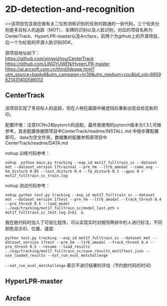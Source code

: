 # 2D-detection-and-recognition
<<该项目包含我在做有关二位检测和识别的任务时跑通的一些代码，三个任务分别是多目标人的追踪（MOT）、车牌的识别以及人脸识别，对应的项目名称为CenterTrack、HyperLPR-master以及Arcface，前两个为github上的开源项目，后一个为虹软的开源人脸识别SDK。

原项目地址如下：<br>
https://github.com/xingyizhou/CenterTrack  
https://github.com/LINGYUWEN/HyperLPR-master  
https://ai.arcsoft.com.cn/third/ldpage.html?utm_source=baidu6&utm_campaign=hr39&utm_medium=cpc&bd_vid=6859621431400586012

## CenterTrack
该项目实现了多目标人的追踪，但在人物在画面中被遮挡后重新出现会给定新的ID。

配置环境：注意DCNv2和pytorch的适配，最终我使用的pytorch版本为1.3.1,可做参考，其余配置依据原项目中CenterTrack/readme/INSTALL.md 中按步骤配置即可。
data为空文件夹，数据集的配置参照原项目中CenterTrack/readme/DATA.md  

nohup 训练代码参考：  
```
nohup  python main.py tracking --exp_id mot17_fulltrain_sc --dataset mot --dataset_version 17trainval --pre_hm --ltrb_amodal --same_aug --hm_disturb 0.05 --lost_disturb 0.4 --fp_disturb 0.1 --gpus 0 > mot17_fulltrain_sc_train.log 
```

nohup 测试代码参考：  
```
nohup python test.py tracking --exp_id mot17_fulltrain_sc --dataset mot --dataset_version 17test --pre_hm --ltrb_amodal --track_thresh 0.4 --pre_thresh 0.5 --load_model ../exp/tracking/mot17_fulltrain_sc/model_last.pth > mot17_fulltrain_sc_test.log 2>&1  &
```

我在跑代码时加入了可视化程序，可以实现实时对相邻两帧中的人进行标注，不同颜色显示ID、位置、速度:
```
python test.py tracking --exp_id mot17_fulltrain_sc --dataset mot --dataset_version 17test --pre_hm --ltrb_amodal --track_thresh 0.4 --pre_thresh 0.5 --resume --load_results ../exp/tracking/mot17_fulltrain_sc/save_results_mot17test.json --use_loaded_results --not_run_eval_motchallenge
```
```--not_run_eval_motchallenge```   表示不进行结果的评估（节约跑代码的时间）  
## HyperLPR-master  


## Arcface  
